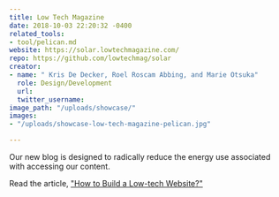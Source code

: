 ```yaml
---
title: Low Tech Magazine
date: 2018-10-03 22:20:32 -0400
related_tools:
- tool/pelican.md
website: https://solar.lowtechmagazine.com/
repo: https://github.com/lowtechmag/solar
creator:
- name: " Kris De Decker, Roel Roscam Abbing, and Marie Otsuka"
  role: Design/Development
  url: 
  twitter_username: 
image_path: "/uploads/showcase/"
images:
- "/uploads/showcase-low-tech-magazine-pelican.jpg"

---
```

Our new blog is designed to radically reduce the energy use associated with accessing our content.

Read the article, ["How to Build a Low-tech Website?"](https://solar.lowtechmagazine.com/2018/09/how-to-build-a-lowtech-website.html)